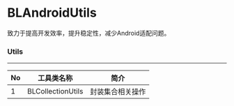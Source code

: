 # BLAndroidUtils

致力于提高开发效率，提升稳定性，减少Android适配问题。

### Utils 
---

|No|工具类名称|简介|
|---|---|---|
|1|BLCollectionUtils|封装集合相关操作|